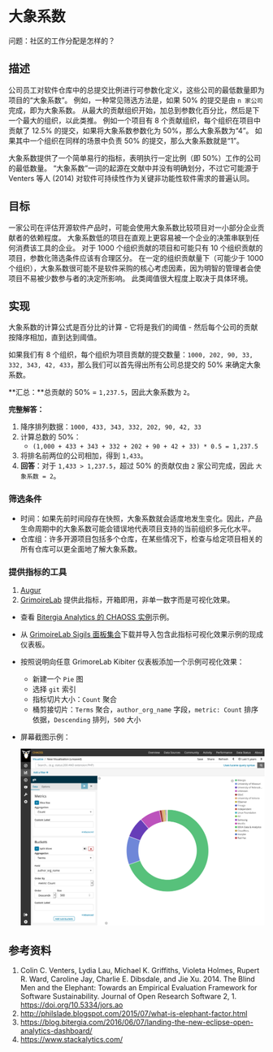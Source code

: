 # 大象系数

问题：社区的工作分配是怎样的？


## 描述

公司员工对软件仓库中的总提交比例进行可参数化定义，这些公司的最低数量即为项目的“大象系数”。 例如，一种常见筛选方法是，如果 50% 的提交是由 `n 家公司`完成，即为大象系数。 从最大的贡献组织开始，加总到参数化百分比，然后是下一个最大的组织，以此类推。 例如一个项目有 8 个贡献组织，每个组织在项目中贡献了 12.5% 的提交，如果将大象系数参数化为 50%，那么大象系数为“4”。 如果其中一个组织在同样的场景中负责 50% 的提交，那么大象系数就是“1”。

大象系数提供了一个简单易行的指标，表明执行一定比例（即 50%）工作的公司的最低数量。 “大象系数”一词的起源在文献中并没有明确划分，不过它可能源于 Venters 等人 (2014) 对软件可持续性作为关键非功能性软件需求的普遍认同。


## 目标

一家公司在评估开源软件产品时，可能会使用大象系数比较项目对一小部分企业贡献者的依赖程度。 大象系数低的项目在直观上更容易被一个企业的决策串联到任何消费该工具的企业。 对于 1000 个组织贡献的项目和可能只有 10 个组织贡献的项目，参数化筛选条件应该有合理区分。 在一定的组织贡献量下（可能少于 1000 个组织），大象系数很可能不是软件采购的核心考虑因素，因为明智的管理者会使项目不易被少数参与者的决定所影响。 此类阈值很大程度上取决于具体环境。


## 实现

大象系数的计算公式是百分比的计算 - 它将是我们的阈值 - 然后每个公司的贡献按降序相加，直到达到阈值。

如果我们有 8 个组织，每个组织为项目贡献的提交数量：`1000, 202, 90, 33, 332, 343, 42, 433`，那么我们可以首先得出所有公司总提交的 50% 来确定大象系数。

**汇总：**总贡献的 50% = `1,237.5`，因此大象系数为 `2`。

**完整解答：**
1. 降序排列数据：`1000, 433, 343, 332, 202, 90, 42, 33`
2. 计算总数的 50%：
   -  `(1,000 + 433 + 343 + 332 + 202 + 90 + 42 + 33) * 0.5 = 1,237.5`
3. 将排名前两位的公司相加，得到 `1,433`。
4. **回答**：对于 `1,433 > 1,237.5`，超过 50% 的贡献仅由 `2` 家公司完成，因此 `大象系数 = 2`。


### 筛选条件

* 时间：如果先前时间段存在快照，大象系数就会适度地发生变化。因此，产品生命周期中的大象系数可能会错误地代表项目支持的当前组织多元化水平。
* 仓库组：许多开源项目包括多个仓库，在某些情况下，检查与给定项目相关的所有仓库可以更全面地了解大象系数。


### 提供指标的工具

1. [Augur](https://github.com/chaoss/augur)
2. [GrimoireLab](https://chaoss.github.io/grimoirelab) 提供此指标，开箱即用，非单一数字而是可视化效果。
  - 查看 [Bitergia Analytics 的 CHAOSS 实例](https://chaoss.biterg.io/app/kibana#/dashboard/Git)示例。
  - 从 [GrimoireLab Sigils 面板集合](https://chaoss.github.io/grimoirelab-sigils/panels/git/)下载并导入包含此指标可视化效果示例的现成仪表板。
  - 按照说明向任意 GrimoreLab Kibiter 仪表板添加一个示例可视化效果：
    * 新建一个 `Pie` 图
    * 选择 `git` 索引
    * 指标切片大小：`Count` 聚合
    * 桶剪接切片：`Terms` 聚合，`author_org_name` 字段，`metric: Count` 排序依据，`Descending` 排列，`500` 大小
  - 屏幕截图示例： 
  
    ![GrimoireLab 指标截图 Elephant_Factor](images/elephant-factor_grimoire-lab.png)


## 参考资料

1. Colin C. Venters, Lydia Lau, Michael K. Griffiths, Violeta Holmes, Rupert R. Ward, Caroline Jay, Charlie E. Dibsdale, and Jie Xu. 2014. The Blind Men and the Elephant: Towards an Empirical Evaluation Framework for Software Sustainability. Journal of Open Research Software 2, 1. https://doi.org/10.5334/jors.ao
2. http://philslade.blogspot.com/2015/07/what-is-elephant-factor.html
3. https://blog.bitergia.com/2016/06/07/landing-the-new-eclipse-open-analytics-dashboard/
4. https://www.stackalytics.com/
